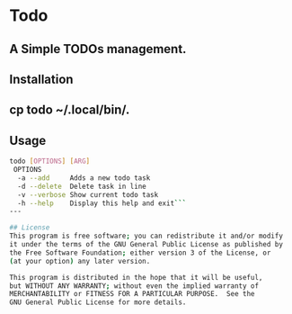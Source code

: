 Todo
=========================================================
A Simple TODOs management.
---

## Installation
cp todo ~/.local/bin/.
---

## Usage
```bash
todo [OPTIONS] [ARG]
 OPTIONS
  -a --add     Adds a new todo task 
  -d --delete  Delete task in line
  -v --verbose Show current todo task
  -h --help    Display this help and exit```
---

## License
This program is free software; you can redistribute it and/or modify
it under the terms of the GNU General Public License as published by
the Free Software Foundation; either version 3 of the License, or
(at your option) any later version.

This program is distributed in the hope that it will be useful,
but WITHOUT ANY WARRANTY; without even the implied warranty of
MERCHANTABILITY or FITNESS FOR A PARTICULAR PURPOSE.  See the
GNU General Public License for more details.
